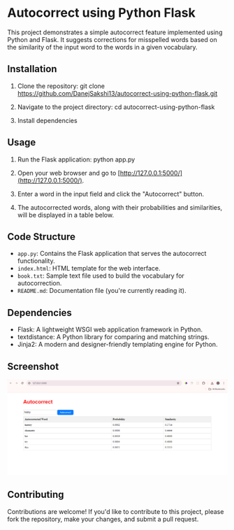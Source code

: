 # Autocorrect using Python Flask

This project demonstrates a simple autocorrect feature implemented using Python and Flask. It suggests corrections for misspelled words based on the similarity of the input word to the words in a given vocabulary.

## Installation

1. Clone the repository:
git clone https://github.com/DanejSakshi13/autocorrect-using-python-flask.git


2. Navigate to the project directory:
cd autocorrect-using-python-flask

3. Install dependencies


## Usage

1. Run the Flask application:
python app.py


2. Open your web browser and go to [http://127.0.0.1:5000/](http://127.0.0.1:5000/).

3. Enter a word in the input field and click the "Autocorrect" button.

4. The autocorrected words, along with their probabilities and similarities, will be displayed in a table below.

## Code Structure

- `app.py`: Contains the Flask application that serves the autocorrect functionality.
- `index.html`: HTML template for the web interface.
- `book.txt`: Sample text file used to build the vocabulary for autocorrection.
- `README.md`: Documentation file (you're currently reading it).

## Dependencies

- Flask: A lightweight WSGI web application framework in Python.
- textdistance: A Python library for comparing and matching strings.
- Jinja2: A modern and designer-friendly templating engine for Python.

## Screenshot

![Screenshort of autocorrect project](https://github.com/DanejSakshi13/autocorrect-using-python-flask/blob/main/image.png)


## Contributing

Contributions are welcome! If you'd like to contribute to this project, please fork the repository, make your changes, and submit a pull request.


